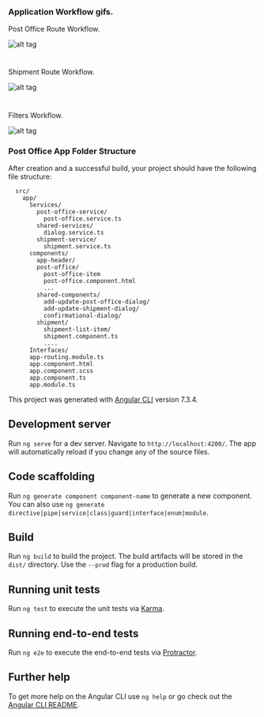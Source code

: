 ### Application Workflow gifs.

Post Office Route Workflow.

![alt tag](https://github.com/divyanshu-rawat/Post-Office-App/blob/master/AppDesign/postOfficeWorkflow.gif)

#

Shipment Route Workflow.

![alt tag](https://github.com/divyanshu-rawat/Post-Office-App/blob/master/AppDesign/shipmentWorkflow.gif)

#

Filters Workflow.

![alt tag](https://github.com/divyanshu-rawat/Post-Office-App/blob/master/AppDesign/filtersWorkflow.gif)


### Post Office App Folder Structure

After creation and a successful build, your project should have the following file structure:

```
  src/
    app/
      Services/
        post-office-service/
          post-office.service.ts
        shared-services/
          dialog.service.ts
        shipment-service/
          shipment.service.ts
      components/
        app-header/
        post-office/
          post-office-item
          post-office.component.html
          ...
        shared-components/
          add-update-post-office-dialog/
          add-update-shipment-dialog/
          confirmational-dialog/
        shipment/
          shipment-list-item/
          shipment.component.ts
          ....
      Interfaces/
      app-routing.module.ts
      app.component.html
      app.component.scss
      app.component.ts
      app.module.ts
```

This project was generated with [Angular CLI](https://github.com/angular/angular-cli) version 7.3.4.

## Development server

Run `ng serve` for a dev server. Navigate to `http://localhost:4200/`. The app will automatically reload if you change any of the source files.

## Code scaffolding

Run `ng generate component component-name` to generate a new component. You can also use `ng generate directive|pipe|service|class|guard|interface|enum|module`.

## Build

Run `ng build` to build the project. The build artifacts will be stored in the `dist/` directory. Use the `--prod` flag for a production build.

## Running unit tests

Run `ng test` to execute the unit tests via [Karma](https://karma-runner.github.io).

## Running end-to-end tests

Run `ng e2e` to execute the end-to-end tests via [Protractor](http://www.protractortest.org/).

## Further help

To get more help on the Angular CLI use `ng help` or go check out the [Angular CLI README](https://github.com/angular/angular-cli/blob/master/README.md).
